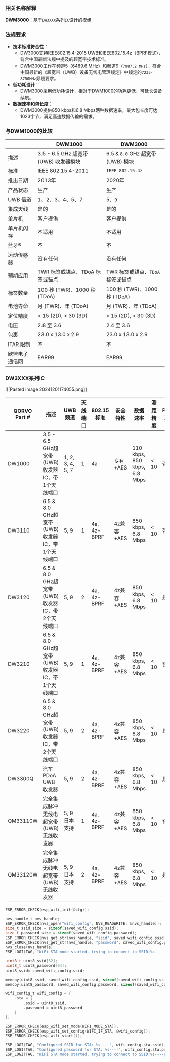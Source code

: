 ### 相关名称解释
**DWM3000**：基于`DW3XXX`系列`IC`设计的模组
### 法规要求
- **技术标准符合性**：
   - DW3000支持IEEE802.15.4-2015 UWB和IEEE802.15.4z（BPRF模式），符合中国最新法规中提及的超宽带技术标准。
   - DWM3000工作在频道5（6489.6 MHz）和频道9（`7987.2 MHz`），符合中国最新的《超宽带（UWB）设备无线电管理规定》中规定的`7235-8750MHz`频段要求。
- **低功耗设计**：
   - DWM3000采用低功耗设计，相对于DWM1000的功耗更低，可延长设备续航。
- **数据速率和包长度**：
   - DWM3000提供850 kbps和6.8 Mbps两种数据速率，最大包长度可达1023字节，满足高速数据传输的需求。
### 与DWM1000的比较

|         | DWM1000                       | DWM3000                      |
| ------- | ----------------------------- | ---------------------------- |
| 描述      | 3.5 - 6.5 GHz 超宽带 (UWB) 收发器模块 | 6.5 & `8.0` GHz 超宽带 (UWB) 模块 |
| 标准      | IEEE 802.15.4-2011            | `IEEE 802.15.4z`             |
| 推出日期    | 2013年                         | 2020年                        |
| 产品状态    | 生产                            | 生产                           |
| UWB 信道  | 1、2、3、4、5、7                   | 5、`9`                        |
| 集成天线    | 是的                            | 是的                           |
| 单片机     | 客户提供                          | 客户提供                         |
| 单片机闪存   | 不适用                           | 不适用                          |
| 蓝牙®     | 不                             | 不                            |
| 运动传感器   | 没有任何                          | 没有任何                         |
| 预期应用    | TWR 标签或锚点、TDoA 标签或锚点          | TWR 标签或锚点、`TDoA` 标签或锚点       |
| 标签数量    | 100 秒 (TWR)、1000 秒 (TDoA)     | 100 秒 (TWR)、1000 秒 (TDoA)    |
| 电池寿命    | 月 (TWR)、年 (TDoA)              | 月 (TWR)、年 (TDoA)             |
| 定位精度    | < 15 (2D), < 30 (3D)          | < 15 (2D), < 30 (3D)         |
| 电压      | 2.8 至 3.6                     | 2.4 至 3.6                    |
| 包裹      | 23.0 x 13.0 x 2.9             | 23.0 x 13.0 x 2.9            |
| ITAR 限制 | 不                             | 不                            |
| 欧盟电子通信网 | EAR99                         | EAR99                        |
### DW3XXX系列IC
![[Pasted image 20241201174055.png]]

| QORVO Part # | 描述                                 | UWB频道            | 天线端口 | 802.15标准    | 安全特性     | 数据速率                         | 测距精度 | PDoA支持 | 到达角度             | BOM外组件 | MCU | 接口  | 电压(V)   | 封装类型  |
| ------------ | ---------------------------------- | ---------------- | ---- | ----------- | -------- | ---------------------------- | ---- | ------ | ---------------- | ------ | --- | --- | ------- | ----- |
| DW1000       | 3.5 - 6.5 GHz超宽带(UWB)收发器IC，带1个天线端口 | 1, 2, 3, 4, 5, 7 | 1    | 4a          | 专有+AES   | 110 kbps, 850 kbps, 6.8 Mbps | < 10 | 否      | < 5（需要两个芯片进行AoA） | 30     | 外部  | SPI | 2.8至3.6 | QFN   |
| DW3110       | 6.5 & 8.0 GHz超宽带(UWB)收发器IC，带1个天线端口 | 5, 9             | 1    | 4a, 4z-BPRF | 4z兼容+AES | 850 kbps, 6.8 Mbps           | < 10 | 否      | < 5（需要两个芯片进行AoA） | 10     | 外部  | SPI | 2.4至3.6 | WLCSP |
| DW3120       | 6.5 & 8.0 GHz超宽带(UWB)收发器IC，带2个天线端口 | 5, 9             | 2    | 4a, 4z-BPRF | 4z兼容+AES | 850 kbps, 6.8 Mbps           | < 10 | 是      | < 5              | 10     | 外部  | SPI | 2.4至3.6 | WLCSP |
| DW3210       | 6.5 & 8.0 GHz超宽带(UWB)收发器IC，带1个天线端口 | 5, 9             | 1    | 4a, 4z-BPRF | 4z兼容+AES | 850 kbps, 6.8 Mbps           | < 10 | 否      | < 5（需要两个芯片进行AoA） | 10     | 外部  | SPI | 2.4至3.6 | QFN   |
| DW3220       | 6.5 & 8.0 GHz超宽带(UWB)收发器IC，带2个天线端口 | 5, 9             | 2    | 4a, 4z-BPRF | 4z兼容+AES | 850 kbps, 6.8 Mbps           | < 10 | 是      | < 5              | 10     | 外部  | SPI | 2.4至3.6 | QFN   |
| DW3300Q      | 汽车PDoA UWB收发器                      | 5, 9             | 2    | 4a, 4z-BPRF | 4z兼容+AES | 850 kbps, 6.8 Mbps           | < 10 | 是      | < 5              | 10     | 外部  | SPI | 2.4至3.6 | LGA   |
| QM33110W     | 完全集成脉冲无线电超宽带(UWB)无线收发器             | 5, 9日本支持         | 1    | 4a, 4z-BPRF | 4z兼容+AES | 850 kbps, 6.8 Mbps           | < 10 | 否      | < 5              | 10     | 外部  | SPI | 2.4至3.6 | WLCSP |
| QM33120W     | 完全集成脉冲无线电超宽带(UWB)无线收发器             | 5, 9日本支持         | 2    | 4a, 4z-BPRF | 4z兼容+AES | 850 kbps, 6.8 Mbps           | < 10 | 是      | < 5              | 10     | 外部  | SPI | 2.4至3.6 | WLCSP |


```c
ESP_ERROR_CHECK(esp_wifi_init(&cfg));

nvs_handle_t nvs_handle;
ESP_ERROR_CHECK(nvs_open("wifi_config", NVS_READWRITE, &nvs_handle));
size_t ssid_size = sizeof(saved_wifi_config.ssid);
size_t password_size = sizeof(saved_wifi_config.password);
ESP_ERROR_CHECK(nvs_get_str(nvs_handle, "ssid", saved_wifi_config.ssid, &ssid_size));
ESP_ERROR_CHECK(nvs_get_str(nvs_handle, "password", saved_wifi_config.password, &password_size));
nvs_close(nvs_handle);
ESP_LOGI(TAG, "WiFi STA mode started, trying to connect to SSID:%s---- password:%s----", saved_wifi_config.ssid, saved_wifi_config.password);

uint8_t uint8_ssid[32];
uint8_t uint8_password[64];
uint8_ssid= saved_wifi_config.ssid;

memcpy(uint8_ssid, saved_wifi_config.ssid, sizeof(saved_wifi_config.ssid));
memcpy(uint8_password, saved_wifi_config.password, sizeof(saved_wifi_config.password));

wifi_config_t wifi_config = {
    .sta = {
        .ssid = uint8_ssid,
        .password = uint8_password
    }
};

ESP_ERROR_CHECK(esp_wifi_set_mode(WIFI_MODE_STA));
ESP_ERROR_CHECK(esp_wifi_set_config(WIFI_IF_STA, &wifi_config));
ESP_ERROR_CHECK(esp_wifi_start());

ESP_LOGI(TAG, "Configured SSID for STA: %s----", wifi_config.sta.ssid);
ESP_LOGI(TAG, "Configured password for STA: %s----", wifi_config.sta.password);
ESP_LOGI(TAG, "WiFi STA mode started, trying to connect to SSID:%s----password:%s", saved_wifi_config.ssid, saved_wifi_config.password);
```